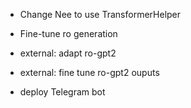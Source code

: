 
- Change Nee to use TransformerHelper
- Fine-tune ro generation

- external: adapt ro-gpt2
- external: fine tune ro-gpt2 ouputs

- deploy Telegram bot
